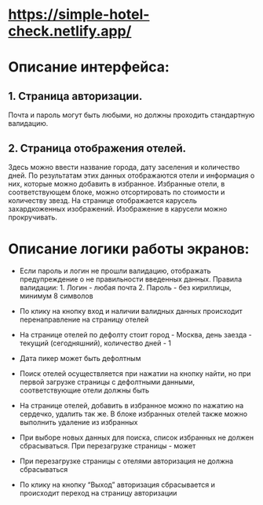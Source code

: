 # https://simple-hotel-check.netlify.app/

# Описание интерфейса: 

## 1. Страница авторизации. 
Почта и пароль могут быть любыми, но должны проходить стандартную валидацию. 

## 2. Страница отображения отелей.
Здесь можно ввести название города, дату заселения и количество дней. По результатам этих данных отображаются отели и информация о них, которые можно добавить в избранное. Избранные отели, в соответствующем блоке, можно отсортировать по стоимости и количеству звезд. На странице отображается карусель захардкоженных изображений. Изображение в карусели можно прокручивать.

# Описание логики работы экранов:

- Если пароль и логин не прошли валидацию, отображать предупреждение о не правильности введенных данных. Правила валидации: 1. Логин - любая почта 2. Пароль - без кириллицы, минимум 8 символов

- По клику на кнопку вход и наличии валидных данных происходит перенаправление на страницу отелей

- На странице отелей по дефолту стоит город - Москва, день заезда - текущий (сегодняшний), количество дней - 1 

- Дата пикер может быть дефолтным

- Поиск отелей осуществляется при нажатии на кнопку найти, но при первой загрузке страницы с дефолтными данными, соответствующие отели должны быть

- На странице отелей, добавить в избранное можно по нажатию на сердечко, удалить так же. В блоке избранных отелей также можно выполнить удаление из избранных

- При выборе новых данных для поиска, список избранных не должен сбрасываться. При перезагрузке страницы - может

- При перезагрузке страницы с отелями авторизация не должна сбрасываться

- По клику на кнопку “Выход” авторизация сбрасывается и происходит переход на страницу авторизации
